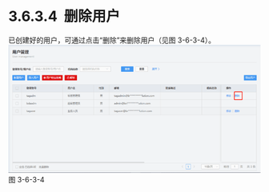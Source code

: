 # 3.6.3.4  删除用户

已创建好的用户，可通过点击“删除”来删除用户（见图 3-6-3-4）。<br />![](<../../assets/images/(360).png#height=211&width=415>)<br />图 3-6-3-4
<a name="mFMxI"></a>